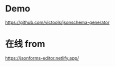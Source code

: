

# Demo

https://github.com/victools/jsonschema-generator

# 在线 from

https://jsonforms-editor.netlify.app/